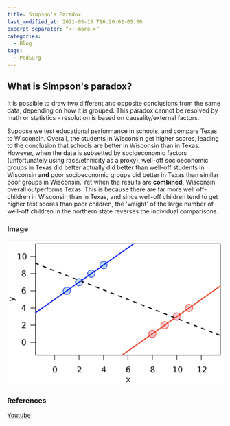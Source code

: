 ```yaml
---
title: Simpson's Paradox 
last_modified_at: 2021-05-15 T16:20:02-05:00   
excerpt_separator: “<!—more—>”
categories:
  - Blog   
tags:  
  - PedSurg   
---
```


## What is Simpson's paradox?
It is possible to draw two different and opposite conclusions from the same data, depending on how it is grouped. This paradox cannot be resolved by math or statistics - resolution is based on causality/external factors. 

Suppose we test educational performance in schools, and compare Texas to Wisconsin. Overall, the students in Wisconsin get higher scores, leading to the conclusion that schools are better in Wisconsin than in Texas. However, when the data is subsetted by socioeconomic factors (unfortunately using race/ethnicity as a proxy), well-off socioeconomic groups in Texas did better actually did better than well-off students in Wisconsin **and** poor socioeconomic groups did better in Texas than similar poor groups in Wisconsin. Yet when the results are **combined**, Wisconsin overall outperforms Texas. This is because there are far more well off-children in Wisconsin than in Texas, and since well-off children tend to get higher test scores than poor children, the 'weight' of the large number of well-off children in the northern state reverses the individual comparisons.

### Image


![from Wikipedia](/assets/images/simpsons_paradox.png)


### References
[Youtube](https://www.youtube.com/watch?v=ebEkn-BiW5k&t=209s)
